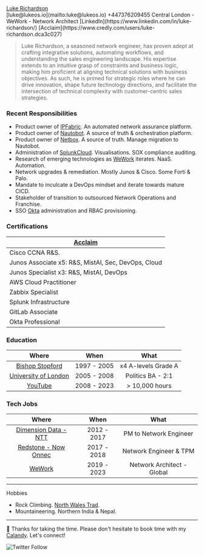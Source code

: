 <div class="badge-base LI-profile-badge" data-locale="en_US" data-size="medium" data-theme="light" data-type="VERTICAL" data-vanity="luke-richardson" data-version="v1"><a class="badge-base__link LI-simple-link" href="https://uk.linkedin.com/in/luke-richardson?trk=profile-badge">Luke Richardson</a></div>  
[luke@lukeos.io](mailto:luke@lukeos.io) +447376209455  
Central London - WeWork - Network Architect  
[LinkedIn](https://www.linkedin.com/in/luke-richardson/) [Acclaim](https://www.credly.com/users/luke-richardson.dca3c027)

> Luke Richardson, a seasoned network engineer, has proven adept at crafting integrative solutions, automating workflows, and understanding the sales engineering landscape. His expertise extends to an intuitive grasp of constraints and business logic, making him proficient at aligning technical solutions with business objectives. As such, he is primed for strategic roles where he can drive innovation, shape future technology directions, and facilitate the intersection of technical complexity with customer-centric sales strategies.

### Recent Responsibilities 

- Product owner of [IPFabric](https://ipfabric.io/). An automated network assurance platform.  
- Product owner of [Nautobot](https://www.networktocode.com/nautobot/). A source of truth & orchestration platform.
- Product owner of [Netbox](https://netbox.readthedocs.io/en/stable/). A source of truth. Manage migration to Nautobot. 
- Administration of [SplunkCloud](https://splunkcloud.com). Visualisations. SOX compliance auditing.
- Research of emerging technologies as [WeWork](https://www.wework.com/) iterates. NaaS. Automation.
- Network upgrades & remediation. Mostly Junos & Cisco. Some Forti & Palo.
- Mandate to inculcate a DevOps mindset and iterate towards mature CICD.
- Stakeholder of transition to outsourced Network Operations and Franchise.
- SSO [Okta](https://okta.com) administration and RBAC provisioning.

### Certifications

| **[Acclaim](https://www.credly.com/users/luke-richardson.dca3c027)**| 
|----------------------------|
| Cisco CCNA R&S. | 
| Junos Associate x5: R&S, MistAI, Sec, DevOps, Cloud | 
| Junos Specialist x3: R&S, MistAI, DevOps | 
| AWS Cloud Practitioner | 
| Zabbix Specialist | 
| Splunk Infrastructure | 
| GitLab Associate | 
| Okta Professional | 

### Education 

| Where | When | What |
| :---: | :---: | :---: 
| [Bishop Stopford](https://www.bishopstopford.com/) | 1997 - 2005 | x4 A-levels Grade A
| [University of London](https://www.qmul.ac.uk/) | 2005 - 2008 | Politics BA - 2:1
| [YouTube](https://www.youtube.com/channel/UCRIOI_3REG9zIDM0Fp9Xiyg) | 2008 - 2023 | > 10,000 hours

### Tech Jobs

| Where | When | What |
| :----: | :----: | :----: 
| [Dimension Data - NTT](https://www.dimensiondata.com/en-gb/) | 2012 - 2017 | PM to Network Engineer 
| [Redstone - Now Onnec](https://www.onnecgroup.com/) | 2017 - 2018 | Network Engineer & TPM
| [WeWork](https://www.wework.com/) | 2019 - 2023 | Network Architect - Global 

***

Hobbies
- Rock Climbing. [North Wales Trad](https://www.ukclimbing.com/logbook/set.php?id=165). 
- Mountaineering. Northern India & Nepal. 

***

🎉 Thanks for taking the time. Please don't hesitate to book time with my [Calandy](https://calendly.com/lukeos). Let's connect!  

<!-- Calendly badge widget begin -->
<link href="https://assets.calendly.com/assets/external/widget.css" rel="stylesheet">
<script src="https://assets.calendly.com/assets/external/widget.js" type="text/javascript" async></script>
<script type="text/javascript">window.onload = function() { Calendly.initBadgeWidget({ url: 'https://calendly.com/lukeos', text: 'Schedule time with me', color: '#0069ff', textColor: '#ffffff', branding: true }); }</script>
<!-- Calendly badge widget end -->

<script src="https://platform.linkedin.com/badges/js/profile.js" async defer type="text/javascript"></script>

![Twitter Follow](https://img.shields.io/twitter/follow/lukeoson?style=social)
